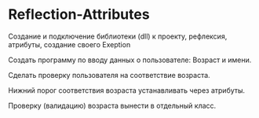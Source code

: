 # Reflection-Attributes
Создание и подключение библиотеки (dll) к проекту, рефлексия, атрибуты, создание своего Exeption

Создать программу по вводу данных о пользователе: Возраст и имени.

Сделать проверку пользователя на соответствие возраста.

Нижний порог соответствия возраста устанавливать через атрибуты. 

Проверку (валидацию) возраста вынести в отдельный класс.
